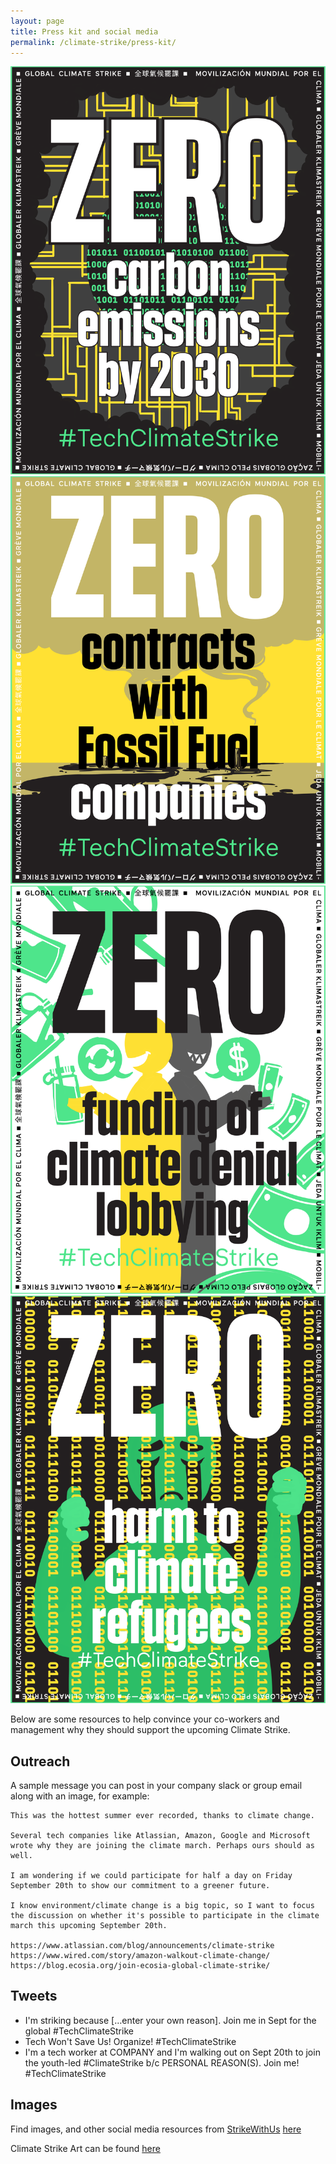 ```yaml
---
layout: page
title: Press kit and social media
permalink: /climate-strike/press-kit/
---
```

<div class="climate-container">
  <img src="/assets/img/climatestrike/2.png" alt="Zero carbon emissions by 2030"/>
  <img src="/assets/img/climatestrike/1.png" alt="Zero contracts with fossil fuel companies"/>
  <img src="/assets/img/climatestrike/3.png" alt="Zero funding of climate denial lobbying or other efforts"/>
  <img src="/assets/img/climatestrike/4.png" alt="Zero harm to climate refugees and frontline communities"/>
  <div class="clear"></div>
</div>  


Below are some resources to help convince your co-workers and management why they should support the upcoming Climate Strike.

## Outreach

A sample message you can post in your company slack or group email along with an image, for example:
```
This was the hottest summer ever recorded, thanks to climate change.

Several tech companies like Atlassian, Amazon, Google and Microsoft wrote why they are joining the climate march. Perhaps ours should as well.

I am wondering if we could participate for half a day on Friday September 20th to show our commitment to a greener future.

I know environment/climate change is a big topic, so I want to focus the discussion on whether it's possible to participate in the climate march this upcoming September 20th.

https://www.atlassian.com/blog/announcements/climate-strike
https://www.wired.com/story/amazon-walkout-climate-change/
https://blog.ecosia.org/join-ecosia-global-climate-strike/
```

## Tweets

- I'm striking because […enter your own reason]. Join me in Sept for the global #TechClimateStrike
- Tech Won't Save Us! Organize! #TechClimateStrike
-  I'm a tech worker at COMPANY and I'm walking out on Sept 20th to join the youth-led #ClimateStrike b/c PERSONAL REASON(S). Join me! #TechClimateStrike

## Images

Find images, and other social media resources from [StrikeWithUs](https://strikewithus.org) [here](https://docs.google.com/document/d/1jiuPvEWMSfZTNeFUsMsaWLBTeLZWHAOyI-xYJUxBeFg)

Climate Strike Art can be found [here](https://docs.google.com/document/d/1xwo8dPjzjJFNHLC-REojFTUBRTK1PrwOS5L4E-I4Hj0)

